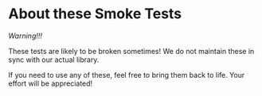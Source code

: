 About these Smoke Tests
=======================

*Warning!!!*

These tests are likely to be broken sometimes! We do not maintain these
in sync with our actual library.

If you need to use any of these, feel free to bring them back to life.
Your effort will be appreciated!
